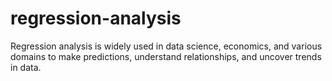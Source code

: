 # regression-analysis
Regression analysis is widely used in data science, economics, and various domains to make predictions, understand relationships, and uncover trends in data.
